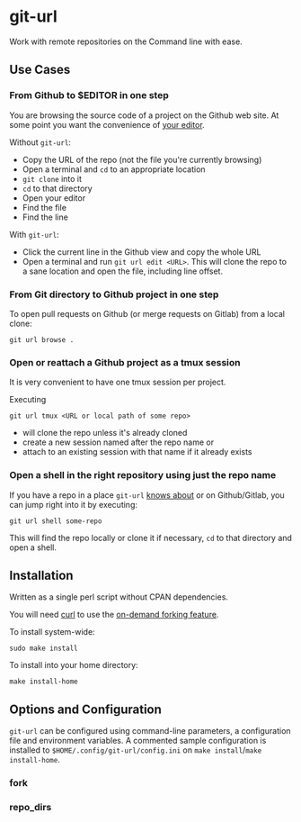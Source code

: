 git-url
=======

Work with remote repositories on the Command line with ease.

Use Cases
---------

### From Github to $EDITOR in one step

You are browsing the source code of a project on the Github web site. At some point
you want the convenience of [your editor](http://vim.org).

Without `git-url`:

* Copy the URL of the repo (not the file you're currently browsing)
* Open a terminal and `cd` to an appropriate location
* `git clone` into it
* `cd` to that directory
* Open your editor
* Find the file
* Find the line

With `git-url`:

* Click the current line in the Github view and copy the whole URL
* Open a terminal and run `git url edit <URL>`. This will clone the
  repo to a sane location and open the file, including line offset.

### From Git directory to Github project in one step

To open pull requests on Github (or merge requests on Gitlab) from
a local clone:

```
git url browse .
```

### Open or reattach a Github project as a tmux session

It is very convenient to have one tmux session per project.

Executing

```
git url tmux <URL or local path of some repo>
```

* will clone the repo unless it's already cloned
* create a new session named after the repo name or
* attach to an existing session with that name if it already exists

### Open a shell in the right repository using just the repo name

If you have a repo in a place `git-url` [knows about](#repo_dirs) or on
Github/Gitlab, you can jump right into it by executing:

```
git url shell some-repo
```

This will find the repo locally or clone it if necessary, `cd` to that
directory and open a shell.

Installation
------------

Written as a single perl script without CPAN dependencies.

You will need [curl](http://curl.haxx.se/) to use the [on-demand forking feature](#fork).

To install system-wide:

```
sudo make install
```

To install into your home directory:

```
make install-home
```

Options and Configuration
-------------------------

`git-url` can be configured using command-line parameters, a configuration file
and environment variables. A commented sample configuration is installed to
`$HOME/.config/git-url/config.ini` on `make install`/`make install-home`.

### fork

### repo_dirs
